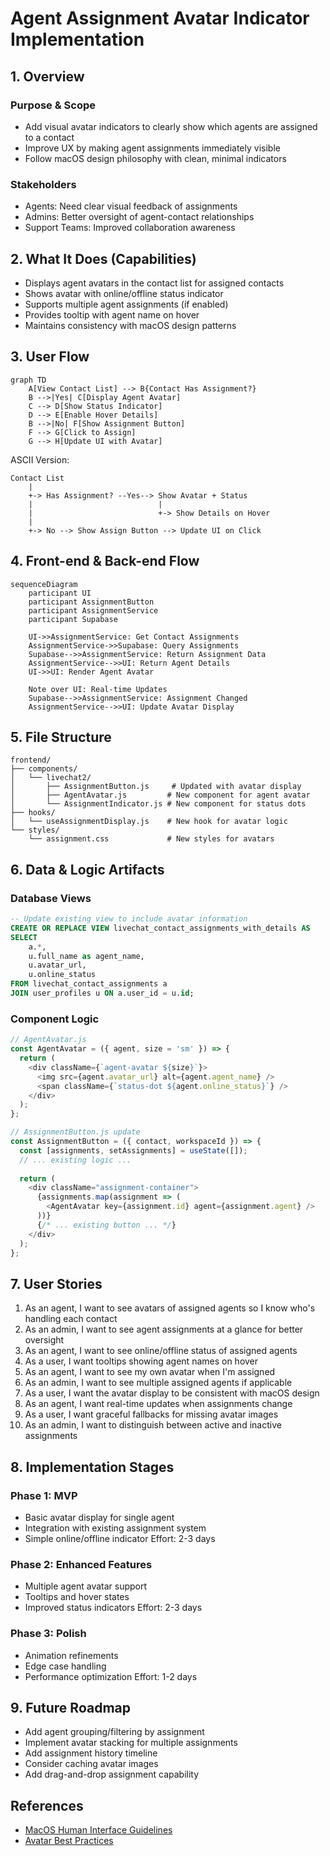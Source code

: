 # Agent Assignment Avatar Indicator Implementation

## 1. Overview

### Purpose & Scope
- Add visual avatar indicators to clearly show which agents are assigned to a contact
- Improve UX by making agent assignments immediately visible
- Follow macOS design philosophy with clean, minimal indicators

### Stakeholders
- Agents: Need clear visual feedback of assignments
- Admins: Better oversight of agent-contact relationships
- Support Teams: Improved collaboration awareness

## 2. What It Does (Capabilities)

- Displays agent avatars in the contact list for assigned contacts
- Shows avatar with online/offline status indicator
- Supports multiple agent assignments (if enabled)
- Provides tooltip with agent name on hover
- Maintains consistency with macOS design patterns

## 3. User Flow

```mermaid
graph TD
    A[View Contact List] --> B{Contact Has Assignment?}
    B -->|Yes| C[Display Agent Avatar]
    C --> D[Show Status Indicator]
    D --> E[Enable Hover Details]
    B -->|No| F[Show Assignment Button]
    F --> G[Click to Assign]
    G --> H[Update UI with Avatar]
```

ASCII Version:
```
Contact List
    |
    +-> Has Assignment? --Yes--> Show Avatar + Status
    |                            |
    |                            +-> Show Details on Hover
    |
    +-> No --> Show Assign Button --> Update UI on Click
```

## 4. Front-end & Back-end Flow

```mermaid
sequenceDiagram
    participant UI
    participant AssignmentButton
    participant AssignmentService
    participant Supabase
    
    UI->>AssignmentService: Get Contact Assignments
    AssignmentService->>Supabase: Query Assignments
    Supabase-->>AssignmentService: Return Assignment Data
    AssignmentService-->>UI: Return Agent Details
    UI->>UI: Render Agent Avatar
    
    Note over UI: Real-time Updates
    Supabase-->>AssignmentService: Assignment Changed
    AssignmentService-->>UI: Update Avatar Display
```

## 5. File Structure

```
frontend/
├── components/
│   └── livechat2/
│       ├── AssignmentButton.js     # Updated with avatar display
│       ├── AgentAvatar.js         # New component for agent avatar
│       └── AssignmentIndicator.js # New component for status dots
├── hooks/
│   └── useAssignmentDisplay.js    # New hook for avatar logic
└── styles/
    └── assignment.css             # New styles for avatars
```

## 6. Data & Logic Artifacts

### Database Views

```sql
-- Update existing view to include avatar information
CREATE OR REPLACE VIEW livechat_contact_assignments_with_details AS
SELECT 
    a.*,
    u.full_name as agent_name,
    u.avatar_url,
    u.online_status
FROM livechat_contact_assignments a
JOIN user_profiles u ON a.user_id = u.id;
```

### Component Logic

```javascript
// AgentAvatar.js
const AgentAvatar = ({ agent, size = 'sm' }) => {
  return (
    <div className={`agent-avatar ${size}`}>
      <img src={agent.avatar_url} alt={agent.agent_name} />
      <span className={`status-dot ${agent.online_status}`} />
    </div>
  );
};

// AssignmentButton.js update
const AssignmentButton = ({ contact, workspaceId }) => {
  const [assignments, setAssignments] = useState([]);
  // ... existing logic ...
  
  return (
    <div className="assignment-container">
      {assignments.map(assignment => (
        <AgentAvatar key={assignment.id} agent={assignment.agent} />
      ))}
      {/* ... existing button ... */}
    </div>
  );
};
```

## 7. User Stories

1. As an agent, I want to see avatars of assigned agents so I know who's handling each contact
2. As an admin, I want to see agent assignments at a glance for better oversight
3. As an agent, I want to see online/offline status of assigned agents
4. As a user, I want tooltips showing agent names on hover
5. As an agent, I want to see my own avatar when I'm assigned
6. As an admin, I want to see multiple assigned agents if applicable
7. As a user, I want the avatar display to be consistent with macOS design
8. As an agent, I want real-time updates when assignments change
9. As a user, I want graceful fallbacks for missing avatar images
10. As an admin, I want to distinguish between active and inactive assignments

## 8. Implementation Stages

### Phase 1: MVP
- Basic avatar display for single agent
- Integration with existing assignment system
- Simple online/offline indicator
Effort: 2-3 days

### Phase 2: Enhanced Features
- Multiple agent avatar support
- Tooltips and hover states
- Improved status indicators
Effort: 2-3 days

### Phase 3: Polish
- Animation refinements
- Edge case handling
- Performance optimization
Effort: 1-2 days

## 9. Future Roadmap

- Add agent grouping/filtering by assignment
- Implement avatar stacking for multiple assignments
- Add assignment history timeline
- Consider caching avatar images
- Add drag-and-drop assignment capability

## References
- [MacOS Human Interface Guidelines](https://developer.apple.com/design/human-interface-guidelines/macos)
- [Avatar Best Practices](https://uxdesign.cc/avatar-user-profile-picture-best-practices-8b99b661a150)
